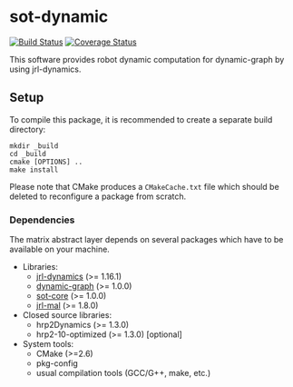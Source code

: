 sot-dynamic
===========

[![Build Status](https://travis-ci.org/stack-of-tasks/sot-dynamic.png?branch=master)](https://travis-ci.org/stack-of-tasks/sot-dynamic)
[![Coverage Status](https://coveralls.io/repos/stack-of-tasks/sot-dynamic/badge.png)](https://coveralls.io/r/stack-of-tasks/sot-dynamic)

This software provides robot dynamic computation for dynamic-graph
by using jrl-dynamics.

Setup
-----

To compile this package, it is recommended to create a separate build
directory:

    mkdir _build
    cd _build
    cmake [OPTIONS] ..
    make install

Please note that CMake produces a `CMakeCache.txt` file which should
be deleted to reconfigure a package from scratch.


### Dependencies

The matrix abstract layer depends on several packages which
have to be available on your machine.

 - Libraries:
   - [jrl-dynamics][jrl-dynamics] (>= 1.16.1)
   - [dynamic-graph][dynamic-graph] (>= 1.0.0)
   - [sot-core][sot-core] (>= 1.0.0)
   - [jrl-mal][jrl-mal] (>= 1.8.0)
 - Closed source libraries:
   - hrp2Dynamics (>= 1.3.0)
   - hrp2-10-optimized (>= 1.3.0) [optional]
 - System tools:
   - CMake (>=2.6)
   - pkg-config
   - usual compilation tools (GCC/G++, make, etc.)


[dynamic-graph]: http://github.com/stack-of-tasks/dynamic-graph
[jrl-dynamics]: http://github.com/jrl-umi3128/jrl-dynamics
[jrl-mal]: http://github.com/jrl-umi3128/jrl-mal
[sot-core]: http://github.com/stack-of-tasks/sot-core
